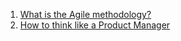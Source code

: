 1. [What is the Agile methodology?](https://www.atlassian.com/agile)
2. [How to think like a Product Manager](https://blog.developer.atlassian.com/how-to-think-like-a-product-manager/)
